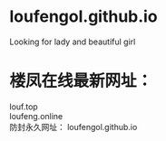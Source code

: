# loufengol.github.io
Looking for lady and beautiful girl  
# 楼凤在线最新网址：  
louf.top<br>
loufeng.online<br>
防封永久网址：
loufengol.github.io

